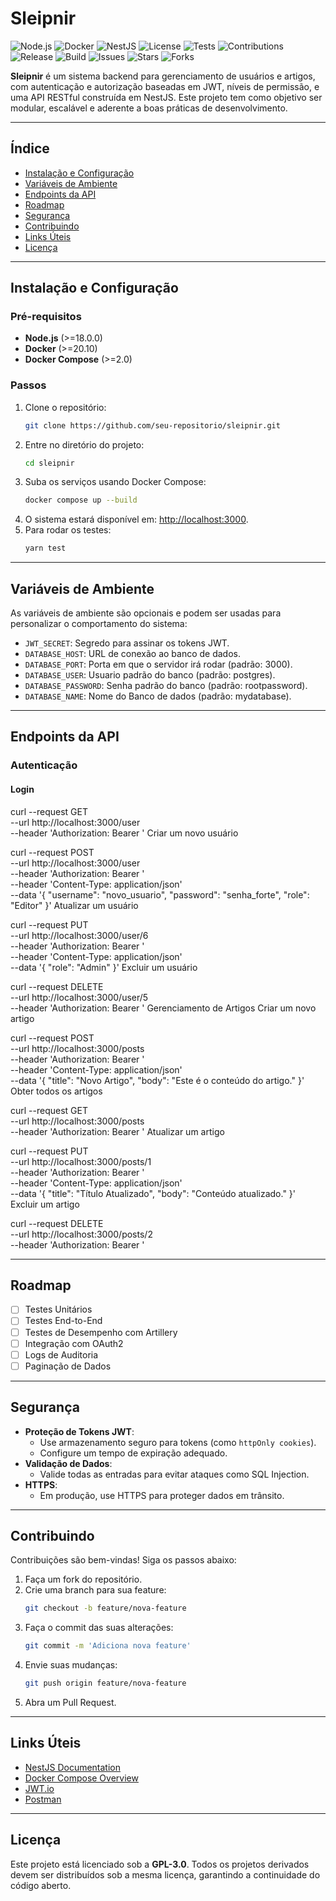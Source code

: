 # Sleipnir


![Node.js](https://img.shields.io/badge/Node.js-%3E%3D18.0.0-brightgreen)
![Docker](https://img.shields.io/badge/Docker-%3E%3D20.10-blue)
![NestJS](https://img.shields.io/badge/Built%20With-NestJS-red)
![License](https://img.shields.io/badge/License-GPL--3.0-blue)
![Tests](https://img.shields.io/badge/Tests-Passing-brightgreen)
![Contributions](https://img.shields.io/badge/Contributions-Welcome-orange)
![Release](https://img.shields.io/github/v/release/lopeski/Sleipnir)
![Build](https://img.shields.io/github/actions/workflow/status/lopeski/Sleipnir/ci.yml?branch=main)
![Issues](https://img.shields.io/github/issues/lopeski/Sleipnir)
![Stars](https://img.shields.io/github/stars/lopeski/Sleipnir?style=social)
![Forks](https://img.shields.io/github/forks/lopeski/Sleipnir?style=social)

**Sleipnir** é um sistema backend para gerenciamento de usuários e artigos, com autenticação e autorização baseadas em JWT, níveis de permissão, e uma API RESTful construída em NestJS. Este projeto tem como objetivo ser modular, escalável e aderente a boas práticas de desenvolvimento.

---

## Índice

- [Instalação e Configuração](#instalação-e-configuração)
- [Variáveis de Ambiente](#variáveis-de-ambiente)
- [Endpoints da API](#endpoints-da-api)
- [Roadmap](#roadmap)
- [Segurança](#segurança)
- [Contribuindo](#contribuindo)
- [Links Úteis](#links-úteis)
- [Licença](#licença)

---

## Instalação e Configuração

### Pré-requisitos
- **Node.js** (>=18.0.0)
- **Docker** (>=20.10)
- **Docker Compose** (>=2.0)

### Passos
1. Clone o repositório:
    ```bash
    git clone https://github.com/seu-repositorio/sleipnir.git
    ```
2. Entre no diretório do projeto:
    ```bash
    cd sleipnir
    ```
3. Suba os serviços usando Docker Compose:
    ```bash
    docker compose up --build
    ```
4. O sistema estará disponível em: [http://localhost:3000](http://localhost:3000).
5. Para rodar os testes:
    ```bash
    yarn test
    ```

---

## Variáveis de Ambiente

As variáveis de ambiente são opcionais e podem ser usadas para personalizar o comportamento do sistema:

- `JWT_SECRET`: Segredo para assinar os tokens JWT.
- `DATABASE_HOST`: URL de conexão ao banco de dados.
- `DATABASE_PORT`: Porta em que o servidor irá rodar (padrão: 3000).
- `DATABASE_USER`: Usuario padrão do banco (padrão: postgres).
- `DATABASE_PASSWORD`: Senha padrão do banco (padrão: rootpassword).
- `DATABASE_NAME`: Nome do Banco de dados (padrão: mydatabase).

---

## Endpoints da API

### Autenticação


#### Login

curl --request GET \
--url http://localhost:3000/user \
--header 'Authorization: Bearer <your-jwt-token>'
Criar um novo usuário

curl --request POST \
--url http://localhost:3000/user \
--header 'Authorization: Bearer <your-jwt-token>' \
--header 'Content-Type: application/json' \
--data '{
"username": "novo_usuario",
"password": "senha_forte",
"role": "Editor"
}'
Atualizar um usuário

curl --request PUT \
--url http://localhost:3000/user/6 \
--header 'Authorization: Bearer <your-jwt-token>' \
--header 'Content-Type: application/json' \
--data '{
"role": "Admin"
}'
Excluir um usuário

curl --request DELETE \
--url http://localhost:3000/user/5 \
--header 'Authorization: Bearer <your-jwt-token>'
Gerenciamento de Artigos
Criar um novo artigo

curl --request POST \
--url http://localhost:3000/posts \
--header 'Authorization: Bearer <your-jwt-token>' \
--header 'Content-Type: application/json' \
--data '{
"title": "Novo Artigo",
"body": "Este é o conteúdo do artigo."
}'
Obter todos os artigos

curl --request GET \
--url http://localhost:3000/posts \
--header 'Authorization: Bearer <your-jwt-token>'
Atualizar um artigo

curl --request PUT \
--url http://localhost:3000/posts/1 \
--header 'Authorization: Bearer <your-jwt-token>' \
--header 'Content-Type: application/json' \
--data '{
"title": "Título Atualizado",
"body": "Conteúdo atualizado."
}'
Excluir um artigo

curl --request DELETE \
--url http://localhost:3000/posts/2 \
--header 'Authorization: Bearer <your-jwt-token>'



---

## Roadmap

- [ ] Testes Unitários
- [ ] Testes End-to-End
- [ ] Testes de Desempenho com Artillery
- [ ] Integração com OAuth2
- [ ] Logs de Auditoria
- [ ] Paginação de Dados

---

## Segurança

- **Proteção de Tokens JWT**:
    - Use armazenamento seguro para tokens (como `httpOnly cookies`).
    - Configure um tempo de expiração adequado.
- **Validação de Dados**:
    - Valide todas as entradas para evitar ataques como SQL Injection.
- **HTTPS**:
    - Em produção, use HTTPS para proteger dados em trânsito.

---

## Contribuindo

Contribuições são bem-vindas! Siga os passos abaixo:

1. Faça um fork do repositório.
2. Crie uma branch para sua feature:
    ```bash
    git checkout -b feature/nova-feature
    ```
3. Faça o commit das suas alterações:
    ```bash
    git commit -m 'Adiciona nova feature'
    ```
4. Envie suas mudanças:
    ```bash
    git push origin feature/nova-feature
    ```
5. Abra um Pull Request.

---

## Links Úteis

- [NestJS Documentation](https://docs.nestjs.com)
- [Docker Compose Overview](https://docs.docker.com/compose)
- [JWT.io](https://jwt.io)
- [Postman](https://www.postman.com)

---

## Licença

Este projeto está licenciado sob a **GPL-3.0**. Todos os projetos derivados devem ser distribuídos sob a mesma licença, garantindo a continuidade do código aberto.
